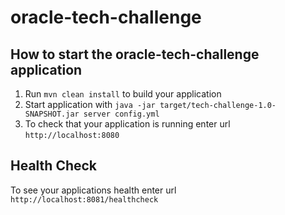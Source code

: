 # oracle-tech-challenge

How to start the oracle-tech-challenge application
----

1. Run `mvn clean install` to build your application
1. Start application with `java -jar target/tech-challenge-1.0-SNAPSHOT.jar server config.yml`
1. To check that your application is running enter url `http://localhost:8080`

Health Check
----

To see your applications health enter url `http://localhost:8081/healthcheck`

